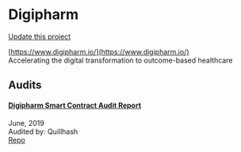 
# Digipharm

[Update this project](https://github.com/ConsenSys/blockchainSecurityDB/edit/master/projects/digipharm.json)
  
[https://www.digipharm.io/](https://www.digipharm.io/)<br>
Accelerating the digital transformation to outcome-based healthcare


## Audits



#### [Digipharm Smart Contract Audit Report](https://medium.com/@abhi_blockchain/digipharm-smart-contract-audit-report-a877c8e82fd6)

June, 2019<br>
Audited by: Quillhash<br>
[Repo](https://github.com/DigipharmIO/digipharm-token-sale)
      

  



